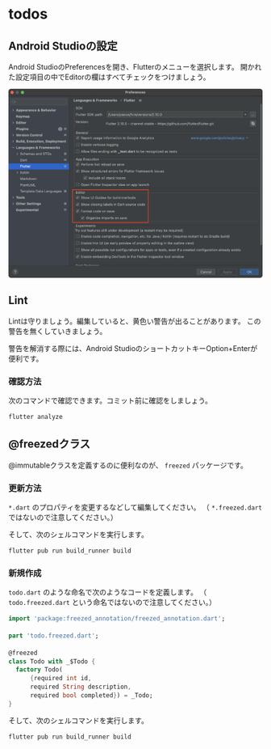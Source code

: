 # todos

## Android Studioの設定 

Android StudioのPreferencesを開き、Flutterのメニューを選択します。
開かれた設定項目の中でEditorの欄はすべてチェックをつけましょう。

![Android Studio Flutter設定](./documents/android_studio_flutter.png)

## Lint

Lintは守りましょう。編集していると、黄色い警告が出ることがあります。
この警告を無くしていきましょう。

警告を解消する際には、Android StudioのショートカットキーOption+Enterが便利です。

### 確認方法

次のコマンドで確認できます。コミット前に確認をしましょう。

```bash
flutter analyze
```

## @freezedクラス

@immutableクラスを定義するのに便利なのが、 `freezed` パッケージです。

### 更新方法

`*.dart` のプロパティを変更するなどして編集してください。
（ `*.freezed.dart` ではないので注意してください。）

そして、次のシェルコマンドを実行します。

```bash
flutter pub run build_runner build
```

### 新規作成

`todo.dart` のような命名で次のようなコードを定義します。
（ `todo.freezed.dart` という命名ではないので注意してください。）

```dart
import 'package:freezed_annotation/freezed_annotation.dart';

part 'todo.freezed.dart';

@freezed
class Todo with _$Todo {
  factory Todo(
      {required int id,
      required String description,
      required bool completed}) = _Todo;
}
```

そして、次のシェルコマンドを実行します。

```bash
flutter pub run build_runner build
```
